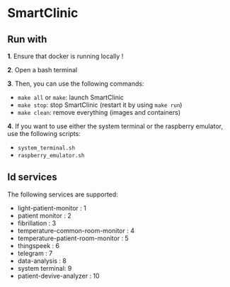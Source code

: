 # SmartClinic

## Run with

**1**. Ensure that docker is running locally !

**2**. Open a bash terminal

**3**. Then, you can use the following commands:

- `make all` or `make`: launch SmartClinic
- `make stop`: stop SmartClinic (restart it by using `make run`)
- `make clean`: remove everything (images and containers)

**4**. If you want to use either the system terminal or the raspberry emulator, use the following scripts:

- `system_terminal.sh`
- `raspberry_emulator.sh`

## Id services

The following services are supported:

- light-patient-monitor : 1
- patient monitor : 2
- fibrillation : 3
- temperature-common-room-monitor : 4
- temperature-patient-room-monitor : 5
- thingspeek : 6
- telegram : 7
- data-analysis : 8
- system terminal: 9
- patient-devive-analyzer : 10





